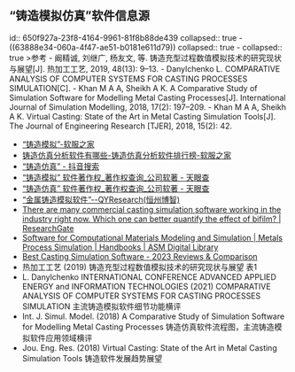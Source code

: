 ## “铸造模拟仿真”软件信息源
id:: 650f927a-23f8-4164-9961-81f8b88de439
collapsed:: true
	- ((63888e34-060a-4f47-ae51-b0181e611d79))
	  collapsed:: true
		- collapsed:: true
		  >参考
			- 阚精诚, 刘继广, 杨友文, 等. 铸造充型过程数值模拟技术的研究现状与展望[J]. 热加工工艺, 2019, 48(13): 9–13.
			- Danylchenko L. COMPARATIVE ANALYSIS OF COMPUTER SYSTEMS FOR CASTING PROCESSES SIMULATION[C].
			- Khan M A A, Sheikh A K. A Comparative Study of Simulation Software for Modelling Metal Casting Processes[J]. International Journal of Simulation Modelling, 2018, 17(2): 197–209.
			- Khan M A A, Sheikh A K. Virtual Casting: State of the Art in Metal Casting Simulation Tools[J]. The Journal of Engineering Research [TJER], 2018, 15(2): 42.
- [“铸造模拟”-软服之家](https://www.ruanfujia.com/search/?kw=%E9%93%B8%E9%80%A0%E6%A8%A1%E6%8B%9F&act=software)
- [铸造仿真分析软件有哪些-铸造仿真分析软件排行榜-软服之家](https://www.ruanfujia.com/function/casting/)
- [“铸造仿真” - 抖音搜索](https://www.douyin.com/search/%E9%93%B8%E9%80%A0%E4%BB%BF%E7%9C%9F?enter_from=others_homepage&aid=ff855ecd-173d-4cbe-ac0e-ceb470a1742e&source=normal_search)
- [“铸造模拟” 软件著作权_著作权查询_公司软著 - 天眼查](https://banquan.tianyancha.com/rj/search/%E9%93%B8%E9%80%A0%E6%A8%A1%E6%8B%9F)
- [“铸造仿真” 软件著作权_著作权查询_公司软著 - 天眼查](https://banquan.tianyancha.com/rj/search/%E9%93%B8%E9%80%A0%E4%BB%BF%E7%9C%9F)
- [“金属铸造模拟软件”--QYResearch(恒州博智)](https://www.qyresearch.com.cn/search?Keyword=%E9%87%91%E5%B1%9E%E9%93%B8%E9%80%A0%E6%A8%A1%E6%8B%9F%E8%BD%AF%E4%BB%B6)
- [There are many commercial casting simulation software working in the industry right now. Which one can better quantify the effect of bifilm? | ResearchGate](https://www.researchgate.net/post/There-are-many-commercial-casting-simulation-software-working-in-the-industry-right-now-Which-one-can-better-quantify-the-effect-of-bifilm)
- [Software for Computational Materials Modeling and Simulation | Metals Process Simulation | Handbooks | ASM Digital Library](https://dl.asminternational.org/handbooks/edited-volume/58/chapter-abstract/681908/Software-for-Computational-Materials-Modeling-and?redirectedFrom=fulltext)
- [Best Casting Simulation Software - 2023 Reviews & Comparison](https://sourceforge.net/software/casting-simulation/)
- 热加工工艺 (2019) 铸造充型过程数值模拟技术的研究现状与展望 表1
- L. Danylchenko INTERNATIONAL CONFERENCE ADVANCED APPLIED ENERGY and INFORMATION TECHNOLOGIES (2021) COMPARATIVE ANALYSIS OF COMPUTER SYSTEMS FOR CASTING PROCESSES SIMULATION 主流铸造模拟软件细节功能横评
- Int. J. Simul. Model. (2018) A Comparative Study of Simulation Software for Modelling Metal Casting Processes 铸造仿真软件流程图，主流铸造模拟软件应用领域横评
- Jou. Eng. Res. (2018) Virtual Casting: State of the Art in Metal Casting Simulation Tools 铸造软件发展趋势展望